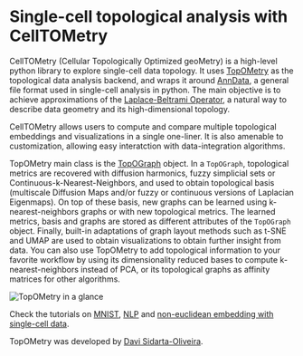 # Single-cell topological analysis with CellTOMetry

CellTOMetry (Cellular Topologically Optimized geoMetry) is a high-level python library to explore single-cell data
topology. It uses [TopOMetry]() as the topological data analysis backend, and wraps it around [AnnData](), a
general file format used in single-cell analysis in python. The main objective is to achieve approximations of
the [Laplace-Beltrami Operator](https://en.wikipedia.org/wiki/Laplace%E2%80%93Beltrami_operator), a natural way to describe
data geometry and its high-dimensional topology.

CellTOMetry allows users to compute and compare multiple topological embeddings and visualizations in a single
one-liner. It is also amenable to customization, allowing easy interatction with data-integration algorithms.

TopOMetry main class is the [TopOGraph](https://topometry.readthedocs.io/en/latest/topograph/) object. In a ``TopOGraph``, topological metrics are recovered with diffusion
harmonics, fuzzy simplicial sets or Continuous-k-Nearest-Neighbors, and used to obtain topological basis (multiscale Diffusion Maps and/or
fuzzy or continuous versions of Laplacian Eigenmaps). On top of these basis, new graphs can be learned using k-nearest-neighbors
graphs or with new topological metrics. The learned metrics, basis and graphs are stored as different attributes of the
``TopOGraph`` object. Finally, built-in adaptations of graph layout methods such as t-SNE and UMAP are used to obtain
visualizations to obtain further insight from data. You can also use TopOMetry to add topological information to your favorite workflow
by using its dimensionality reduced bases to compute k-nearest-neighbors instead of PCA, or its topological graphs as
affinity matrices for other algorithms.

![TopOMetry in a glance](img/TopOGraph_models.png)

Check the tutorials on [MNIST](MNIST_TopOMetry_Tutorial.md), [NLP](20Newsgroups_Tutorial.md)
and [non-euclidean embedding with single-cell data](Non_euclidean_tutorial.md).


TopOMetry was developed by [Davi Sidarta-Oliveira](https://twitter.com/davisidarta).
